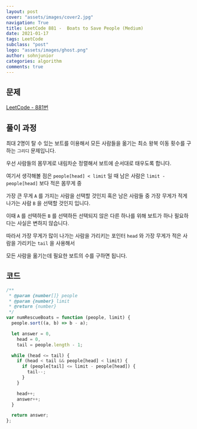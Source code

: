 ```yaml
---
layout: post
cover: "assets/images/cover2.jpg"
navigation: True
title: LeetCode 881 -  Boats to Save People (Medium)
date: 2021-01-17
tags: LeetCode
subclass: "post"
logo: "assets/images/ghost.png"
author: sohnjunior
categories: algorithm
comments: true
---
```


## 문제

[LeetCode - 881번](https://leetcode.com/problems/boats-to-save-people/)

## 풀이 과정

최대 2명이 탈 수 있는 보트를 이용해서 모든 사람들을 옮기는 최소 왕복 이동 횟수를 구하는 `그리디` 문제입니다.

우선 사람들의 몸무게로 내림차순 정렬해서 보트에 순서대로 태우도록 합니다.

여기서 생각해볼 점은 `people[head] < limit` 일 때 남은 사람은 `limit - people[head]` 보다 적은 몸무게 중

가장 큰 무게 `A` 를 가지는 사람을 선택할 것인지 혹은 남은 사람들 중 가장 무게가 적게 나가는 사람 `B` 을 선택할 것인지 입니다.

이때 `A` 를 선택하든 `B` 를 선택하든 선택되지 않은 다른 하나를 위해 보트가 하나 필요하다는 사실은 변하지 않습니다.

따라서 가장 무게가 많이 나가는 사람을 가리키는 포인터 `head` 와 가장 무게가 적은 사람을 가리키는 `tail` 을 사용해서

모든 사람을 옮기는데 필요한 보트의 수를 구하면 됩니다.

## 코드

```javascript
/**
 * @param {number[]} people
 * @param {number} limit
 * @return {number}
 */
var numRescueBoats = function (people, limit) {
  people.sort((a, b) => b - a);

  let answer = 0,
    head = 0,
    tail = people.length - 1;

  while (head <= tail) {
    if (head < tail && people[head] < limit) {
      if (people[tail] <= limit - people[head]) {
        tail--;
      }
    }

    head++;
    answer++;
  }

  return answer;
};
```
